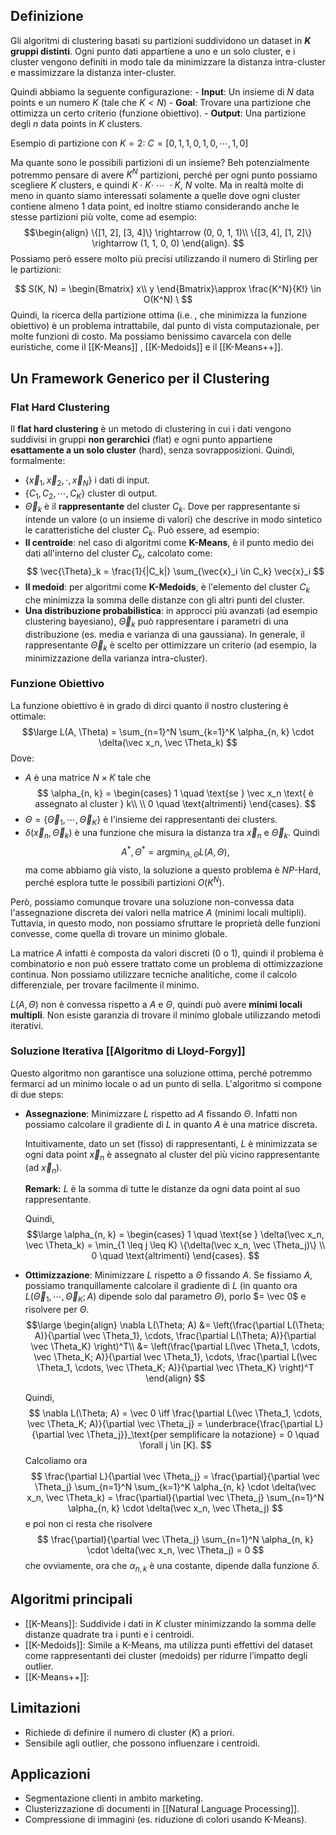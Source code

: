 ## Definizione 

Gli algoritmi di clustering basati su partizioni suddividono un dataset in **$K$ gruppi distinti**. Ogni punto dati appartiene a uno e un solo cluster, e i cluster vengono definiti in modo tale da minimizzare la distanza intra-cluster e massimizzare la distanza inter-cluster.

Quindi abbiamo la seguente configurazione:
	- **Input**: Un insieme di $N$ data points e un numero $K$ (tale che $K < N$)
	- **Goal**: Trovare una partizione che ottimizza un certo criterio (funzione obiettivo).
	- **Output**: Una partizione degli $n$ data points in $K$ clusters.
	
Esempio di partizione con $K=2$:
	$C = [0, 1, 1, 0, 1, 0, \cdots, 1, 0]$
	
Ma quante sono le possibili partizioni di un insieme? Beh potenzialmente potremmo pensare di avere $K^N$ partizioni, perché per ogni punto possiamo scegliere $K$ clusters, e quindi $K \cdot K \cdot \ \cdots \ \cdot K$, $N$ volte. Ma in realtà molte di meno in quanto siamo interessati solamente a quelle dove ogni cluster contiene almeno $1$ data point, ed inoltre stiamo considerando anche le stesse partizioni più volte, come ad esempio:
$$\begin{align}
\{[1, 2], [3, 4]\} \rightarrow (0, 0, 1, 1)\\
\{[3, 4], [1, 2]\} \rightarrow (1, 1, 0, 0)
\end{align}.
$$
Possiamo però essere molto più precisi utilizzando il numero di Stirling per le partizioni:

$$
S(K, N) = \begin{Bmatrix}
x\\
y
\end{Bmatrix}\approx \frac{K^N}{K!} \in O(K^N)
\
$$
Quindi, la ricerca della partizione ottima (i.e. , che minimizza la funzione obiettivo) è un problema intrattabile, dal punto di vista computazionale, per molte funzioni di costo. Ma possiamo benissimo cavarcela con delle euristiche, come il [[K-Means]] , [[K-Medoids]] e il [[K-Means++]].

## Un Framework Generico per il Clustering

### Flat Hard Clustering
Il **flat hard clustering** è un metodo di clustering in cui i dati vengono suddivisi in gruppi **non gerarchici** (flat) e ogni punto appartiene **esattamente a un solo cluster** (hard), senza sovrapposizioni. Quindi, formalmente:
- $\{\vec x_1, \vec x_2, \cdot, \vec x_N\}$ i dati di input.
- $\{C_1, C_2, \cdots, C_K\}$ cluster di output.
- $\vec \Theta_k$ è il **rappresentante** del cluster $C_k$.
Dove per rappresentante si intende un valore (o un insieme di valori) che descrive in modo sintetico le caratteristiche del cluster $C_k$. Può essere, ad esempio: 
- **Il centroide**: nel caso di algoritmi come **K-Means**, è il punto medio dei dati all'interno del cluster $C_k$, calcolato come: $$ \vec{\Theta}_k = \frac{1}{|C_k|} \sum_{\vec{x}_i \in C_k} \vec{x}_i $$
- **Il medoid**: per algoritmi come **K-Medoids**, è l'elemento del cluster $C_k$ che minimizza la somma delle distanze con gli altri punti del cluster. 
- **Una distribuzione probabilistica**: in approcci più avanzati (ad esempio clustering bayesiano), $\vec{\Theta}_k$ può rappresentare i parametri di una distribuzione (es. media e varianza di una gaussiana). In generale, il rappresentante $\vec{\Theta}_k$ è scelto per ottimizzare un criterio (ad esempio, la minimizzazione della varianza intra-cluster).
### Funzione Obiettivo
La funzione obiettivo è in grado di dirci quanto il nostro clustering è ottimale:
$$\large
L(A, \Theta) = \sum_{n=1}^N \sum_{k=1}^K \alpha_{n, k} \cdot \delta(\vec x_n, \vec \Theta_k)
$$
Dove:
- $A$ è una matrice $N \times K$ tale che  $$
\alpha_{n, k} = \begin{cases}
1 \quad \text{se } \vec x_n \text{ è assegnato al cluster } k\\
\\
0 \quad \text{altrimenti}
\end{cases}.
$$
- $\Theta = \{\vec \Theta_1, \cdots, \vec \Theta_K\}$ è l'insieme dei rappresentanti dei clusters.
- $\delta(\vec x_n, \vec \Theta_k)$ è una funzione che misura la distanza tra $\vec x_n$ e $\vec \Theta_k$.
Quindi
$$
\DeclareMathOperator*{\argmin}{argmin}
\DeclareMathOperator*{\argmax}{argmax}
A^*, \Theta^* = \argmin_{A, \Theta} L(A, \Theta),
$$
ma come abbiamo già visto, la soluzione a questo problema è $NP$-Hard, perché esplora tutte le possibili partizioni $O(K^N)$.

Però, possiamo comunque trovare una soluzione non-convessa data l'assegnazione discreta dei valori nella matrice $A$ (minimi locali multipli). Tuttavia, in questo modo, non possiamo sfruttare le proprietà delle funzioni convesse, come quella di trovare un minimo globale.

La matrice $A$ infatti è composta da valori discreti ($0$ o $1$), quindi il problema è combinatorio e non può essere trattato come un problema di ottimizzazione continua. 
Non possiamo utilizzare tecniche analitiche, come il calcolo differenziale, per trovare facilmente il minimo. 

$L(A, \Theta)$ non è convessa rispetto a $A$ e $\Theta$, quindi può avere **minimi locali multipli**. Non esiste garanzia di trovare il minimo globale utilizzando metodi iterativi.
### Soluzione Iterativa [[Algoritmo di Lloyd-Forgy]]
Questo algoritmo non garantisce una soluzione ottima, perché potremmo fermarci ad un minimo locale o ad un punto di sella. L'algoritmo si compone di due steps:
- **Assegnazione**:
	Minimizzare $L$ rispetto ad $A$ fissando $\Theta$. Infatti non possiamo calcolare il gradiente di $L$ in quanto $A$ è una matrice discreta.
	
	Intuitivamente, dato un set (fisso) di rappresentanti, $L$ è minimizzata se ogni data point $\vec x_n$ è assegnato al cluster del più vicino rappresentante (ad $\vec x_n$).
	
	**Remark:** $L$ è la somma di tutte le distanze da ogni data point al suo rappresentante.
	
	Quindi, 
	$$\large
	\alpha_{n, k} = \begin{cases}
	1 \quad \text{se } \delta(\vec x_n, \vec \Theta_k) = \min_{1 \leq j \leq K} \{\delta(\vec x_n, \vec \Theta_j)\} \\
	0 \quad \text{altrimenti}
	\end{cases}.
	$$
- **Ottimizzazione**:
	Minimizzare $L$ rispetto a $\Theta$ fissando $A$. Se fissiamo $A$, possiamo tranquillamente calcolare il gradiente di $L$ (in quanto ora $L(\vec \Theta_1, \cdots, \vec \Theta_K; A)$ dipende solo dal parametro $\Theta$), porlo $= \vec 0$ e risolvere per $\Theta$.
	$$\large
	\begin{align}
	\nabla L(\Theta; A) &= \left(\frac{\partial L(\Theta; A)}{\partial \vec \Theta_1}, \cdots,  \frac{\partial L(\Theta; A)}{\partial \vec \Theta_K} \right)^T\\
	&= \left(\frac{\partial L(\vec \Theta_1, \cdots, \vec \Theta_K; A)}{\partial \vec \Theta_1}, \cdots,  \frac{\partial L(\vec \Theta_1, \cdots, \vec \Theta_K; A)}{\partial \vec \Theta_K} \right)^T
	\end{align}
	$$
	 
	Quindi, $$
	\nabla L(\Theta; A) = \vec 0 \iff \frac{\partial L(\vec \Theta_1, \cdots, \vec \Theta_K; A)}{\partial \vec \Theta_j} = \underbrace{\frac{\partial L}{\partial \vec \Theta_j}}_\text{per semplificare la notazione} = 0 \quad \forall j \in [K].
	$$ Calcoliamo ora
	$$
	\frac{\partial L}{\partial \vec \Theta_j} = \frac{\partial}{\partial \vec \Theta_j} \sum_{n=1}^N \sum_{k=1}^K \alpha_{n, k} \cdot \delta(\vec x_n, \vec \Theta_k) = \frac{\partial}{\partial \vec \Theta_j} \sum_{n=1}^N \alpha_{n, k} \cdot \delta(\vec x_n, \vec \Theta_j)
	$$
	e poi non ci resta che risolvere
	$$
	\frac{\partial}{\partial \vec \Theta_j} \sum_{n=1}^N \alpha_{n, k} \cdot \delta(\vec x_n, \vec \Theta_j) = 0
	$$
	che ovviamente, ora che $\alpha_{n, k}$ è una costante, dipende dalla funzione $\delta$.
## Algoritmi principali 

- [[K-Means]]: Suddivide i dati in $K$ cluster minimizzando la somma delle distanze quadrate tra i punti e i centroidi.
- [[K-Medoids]]: Simile a K-Means, ma utilizza punti effettivi del dataset come rappresentanti dei cluster (medoids) per ridurre l’impatto degli outlier.
- [[K-Means++]]:
## Limitazioni 

- Richiede di definire il numero di cluster ($K$) a priori.
- Sensibile agli outlier, che possono influenzare i centroidi.
## Applicazioni 

- Segmentazione clienti in ambito marketing. 
- Clusterizzazione di documenti in [[Natural Language Processing]]. 
- Compressione di immagini (es. riduzione di colori usando K-Means).
